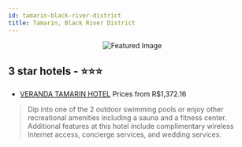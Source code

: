 ```yaml
---
id: tamarin-black-river-district
title: Tamarin, Black River District
---
```


<center><img src="https://i.travelapi.com/hotels/26000000/25030000/25020800/25020774/bd5de936_z.jpg" alt="Featured Image" /></center>


##  3 star hotels - ⭐️⭐️⭐️

-    [VERANDA TAMARIN HOTEL](https://us.hurb.com/hotels/tamarin/veranda-tamarin-hotel-JNP-JP993312?cmp=18055) Prices from R$1,372.16
   > Dip into one of the 2 outdoor swimming pools or enjoy other recreational amenities including a sauna and a fitness center. Additional features at this hotel include complimentary wireless Internet access, concierge services, and wedding services.
